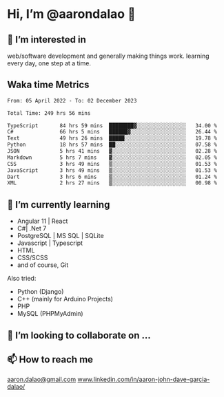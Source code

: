 # __Hi, I’m @aarondalao__ 👋 
## 👀 I’m interested in 
web/software development and generally making things work.
learning every day, one step at a time. 

## Waka time Metrics
<!--START_SECTION:waka-->

```txt
From: 05 April 2022 - To: 02 December 2023

Total Time: 249 hrs 56 mins

TypeScript       84 hrs 59 mins  ████████▓░░░░░░░░░░░░░░░░   34.00 %
C#               66 hrs 5 mins   ██████▓░░░░░░░░░░░░░░░░░░   26.44 %
Text             49 hrs 26 mins  █████░░░░░░░░░░░░░░░░░░░░   19.78 %
Python           18 hrs 57 mins  ██░░░░░░░░░░░░░░░░░░░░░░░   07.58 %
JSON             5 hrs 41 mins   ▓░░░░░░░░░░░░░░░░░░░░░░░░   02.28 %
Markdown         5 hrs 7 mins    ▓░░░░░░░░░░░░░░░░░░░░░░░░   02.05 %
CSS              3 hrs 49 mins   ▒░░░░░░░░░░░░░░░░░░░░░░░░   01.53 %
JavaScript       3 hrs 49 mins   ▒░░░░░░░░░░░░░░░░░░░░░░░░   01.53 %
Dart             3 hrs 6 mins    ▒░░░░░░░░░░░░░░░░░░░░░░░░   01.24 %
XML              2 hrs 27 mins   ▒░░░░░░░░░░░░░░░░░░░░░░░░   00.98 %
```

<!--END_SECTION:waka-->

## 🌱 I’m currently learning 

- Angular 11 | React 
- C#| .Net 7
- PostgreSQL | MS SQL | SQLite
- Javascript | Typescript
- HTML 
- CSS/SCSS
- and of course, Git 


Also tried:
- Python (Django)
- C++ (mainly for Arduino Projects)
- PHP
- MySQL (PHPMyAdmin)


## 💞️ I’m looking to collaborate on ...

## 📫 How to reach me 
aaron.dalao@gmail.com
www.linkedin.com/in/aaron-john-dave-garcia-dalao/

<!---
aarondalao/aarondalao is a ✨ special ✨ repository because its `README.md` (this file) appears on your GitHub profile.
You can click the Preview link to take a look at your changes.
--->
